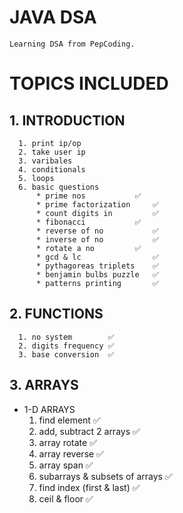 # JAVA DSA

```
Learning DSA from PepCoding.
```
# TOPICS INCLUDED

## 1. INTRODUCTION

      1. print ip/op
      2. take user ip
      3. varibales
      4. conditionals
      5. loops
      6. basic questions
          * prime nos	        ✅
          * prime factorization 	✅
          * count digits in         ✅
          * fibonacci	        ✅
          * reverse of no	        ✅
          * inverse of no	        ✅
          * rotate a no	        ✅
          * gcd & lc                ✅
          * pythagoreas triplets	✅
          * benjamin bulbs puzzle	✅
          * patterns printing       ✅

## 2. FUNCTIONS
      1. no system	      ✅
      2. digits frequency ✅
      3. base conversion  ✅

## 3. ARRAYS
   * 1-D ARRAYS
      1. find element					✅ 
      2. add, subtract 2 arrays         ✅ 
      3. array rotate					✅ 
      4. array reverse					✅ 
      5. array span					    ✅ 
      6. subarrays & subsets of arrays	✅ 
      7. find index (first & last)	    ✅ 
      8. ceil & floor					✅ 
            
      
